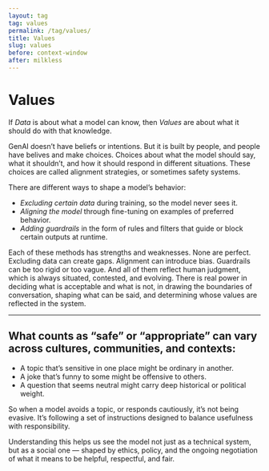 ```yaml
---
layout: tag
tag: values
permalink: /tag/values/
title: Values
slug: values
before: context-window
after: milkless
---
```


# Values

If *Data* is about what a model can know, then *Values* are about what it should do with that knowledge. 

GenAI doesn’t have beliefs or intentions. But it is built by people, and people have belives and make choices. Choices about what the model should say, what it shouldn’t, and how it should respond in different situations. These choices are called alignment strategies, or sometimes safety systems.

There are different ways to shape a model’s behavior:
- *Excluding certain data* during training, so the model never sees it.
- *Aligning the model* through fine-tuning on examples of preferred behavior.
- *Adding guardrails* in the form of rules and filters that guide or block certain outputs at runtime.

Each of these methods has strengths and weaknesses. None are perfect. Excluding data can create gaps. Alignment can introduce bias. Guardrails can be too rigid or too vague. And all of them reflect human judgment, which is always situated, contested, and evolving. There is real power in deciding what is acceptable and what is not, in drawing the boundaries of conversation, shaping what can be said, and determining whose values are reflected in the system.

---

## What counts as “safe” or “appropriate” can vary across cultures, communities, and contexts:
- A topic that’s sensitive in one place might be ordinary in another.
- A joke that’s funny to some might be offensive to others.
- A question that seems neutral might carry deep historical or political weight.

So when a model avoids a topic, or responds cautiously, it’s not being evasive. It’s following a set of instructions designed to balance usefulness with responsibility.

Understanding this helps us see the model not just as a technical system, but as a social one — shaped by ethics, policy, and the ongoing negotiation of what it means to be helpful, respectful, and fair.
